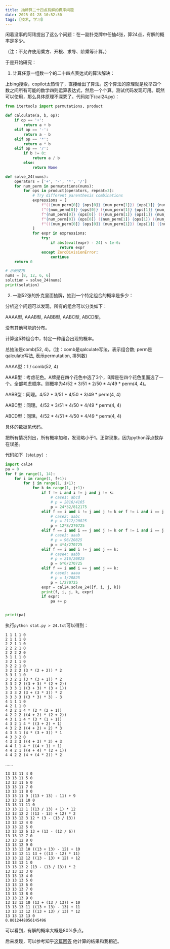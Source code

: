 ```yaml
---
title: 抽牌算二十四点有解的概率问题
date: 2025-01-28 10:52:50
tags: [技术, 学习]
---
```


闲着没事的阿玮提出了这么个问题：在一副扑克牌中任抽4张，算24点，有解的概率是多少。

（注：不允许使用乘方、开根、求导、阶乘等计算。）

于是开始研究：

1. 计算任意一组数一个的二十四点表达式的算法解决：

上bing搜索，copilot太热情了，直接给出了算法。这个算法的原理就是枚举四个数之间所有可能的数学四则运算表达式，然后一个个算。测试代码发现可用。既然可以使用，那么具体原理不深究了。代码如下(cal24.py)：

```python
from itertools import permutations, product

def calculate(a, b, op):
    if op == '+':
        return a + b
    elif op == '-':
        return a - b
    elif op == '*':
        return a * b
    elif op == '/':
        if b != 0:
            return a / b
        else:
            return None

def solve_24(nums):
    operators = ['+', '-', '*', '/']
    for num_perm in permutations(nums):
        for ops in product(operators, repeat=3):
            # Try different parenthesis combinations
            expressions = [
                f"(({num_perm[0]} {ops[0]} {num_perm[1]}) {ops[1]} {num_perm[2]}) {ops[2]} {num_perm[3]}",
                f"({num_perm[0]} {ops[0]} ({num_perm[1]} {ops[1]} {num_perm[2]})) {ops[2]} {num_perm[3]}",
                f"{num_perm[0]} {ops[0]} (({num_perm[1]} {ops[1]} {num_perm[2]}) {ops[2]} {num_perm[3]})",
                f"{num_perm[0]} {ops[0]} ({num_perm[1]} {ops[1]} ({num_perm[2]} {ops[2]} {num_perm[3]}))",
                f"(({num_perm[0]} {ops[0]} {num_perm[1]}) {ops[1]} ({num_perm[2]} {ops[2]} {num_perm[3]}))"
            ]
            for expr in expressions:
                try:
                    if abs(eval(expr) - 24) < 1e-6:
                        return expr
                except ZeroDivisionError:
                    continue
    return 0

# 示例使用
nums = [8, 12, 6, 6]
solution = solve_24(nums)
print(solution)
```


2. 一副52张的扑克里面抽牌，抽到一个特定组合的概率是多少：

分析这个问题可以发现，所有的组合可以分类如下：

AAAA型, AAAB型, AABB型, AABC型, ABCD型。

没有其他可能的分布。

计算这5种组合中，特定一种组合出现的概率。

总抽法是comb(52, 4)。(注：comb是qalculate写法，表示组合数; perm是qalculate写法, 表示permutation, 排列数)

AAAA型：1 / comb(52, 4)

AAAB型：考虑花色。A牌是在四个花色中选了3个，B牌是在四个花色里面选了一个。全部考虑顺序。则概率为4/52 \* 3/51 \* 2/50 \* 4/49 \* perm(4, 4)。

AABB型：同理。4/52 \* 3/51 \* 4/50 \* 3/49 \* perm(4, 4)

AABC型：同理。4/52 \* 3/51 \* 4/50 \* 4/49 \* perm(4, 4)

ABCD型：同理。4/52 \* 4/51 \* 4/50 \* 4/49 \* perm(4, 4)

具体的数据见代码。

把所有情况列出，所有概率加和，发现略小于1。正常现象，因为python浮点数存在误差。

代码如下（stat.py）:

```python
import cal24
pa = 0
for f in range(1, 14):
    for i in range(1, f+1):
        for j in range(1, i+1):
            for k in range(1, j+1):
                if f != i and i != j and j != k:
                    # case1: abcd
                    # p = 2816/4165
                    p = 24*32/812175
                elif f == i and i != j and j != k or f != i and i == j and j != k or f != i and i != j and j == k:
                    # case2: aabc
                    # p = 2112/20825
                    p = 12*8/270725
                elif f == i and i == j and j != k or f != i and i == j and j == k or f == i and i != j and j == k:
                    # case3: aaab
                    # p = 96/20825
                    p = 4*4/270725
                elif f == i and i != j and j == k:
                    # case4: aabb
                    # p = 216/20825
                    p = 6*6/270725
                elif f == i and i == j and j == k:
                    # case5: aaaa
                    # p = 1/20825
                    p = 1/270725
                expr = cal24.solve_24([f, i, j, k])
                print(f, i, j, k, expr)
                if expr:
                    pa += p


print(pa)
```

执行```python stat.py > 24.txt```可以得到：

```
1 1 1 1 0
2 1 1 1 0
2 2 1 1 0
2 2 2 1 0
2 2 2 2 0
3 1 1 1 0
3 2 1 1 0
3 2 2 1 0
3 2 2 2 (3 * (2 + 2)) * 2
3 3 1 1 0
3 3 2 1 (3 * (3 + 1)) * 2
3 3 2 2 ((3 + 3) * (2 + 2))
3 3 3 1 ((3 + 3) * (3 + 1))
3 3 3 2 (3 + (3 * 3)) * 2
3 3 3 3 ((3 * 3) * 3) - 3
4 1 1 1 0
4 2 1 1 0
4 2 2 1 4 * (2 * (2 + 1))
4 2 2 2 ((4 + 2) * (2 + 2))
4 3 1 1 4 * (3 * (1 + 1))
4 3 2 1 4 * ((3 + 2) + 1)
4 3 2 2 ((4 + 2) + 2) * 3
4 3 3 1 (4 * (3 + 3)) * 1
4 3 3 2 0
4 3 3 3 ((4 + 3) * 3) + 3
4 4 1 1 4 * ((4 + 1) + 1)
4 4 2 1 ((4 + 4) * (2 + 1))
4 4 2 2 (4 + (4 * 2)) * 2
```

……

```
13 13 11 4 0
13 13 11 5 0
13 13 11 6 0
13 13 11 7 0
13 13 11 8 0
13 13 11 9 ((13 + 13) - 11) + 9
13 13 11 10 0
13 13 11 11 0
13 13 12 1 ((13 / 13) + 1) * 12
13 13 12 2 ((13 - 13) + 12) * 2
13 13 12 3 12 * (3 - (13 / 13))
13 13 12 4 0
13 13 12 5 0
13 13 12 6 13 + (13 - (12 / 6))
13 13 12 7 0
13 13 12 8 0
13 13 12 9 0
13 13 12 10 ((13 + 13) - 12) + 10
13 13 12 11 13 + ((13 - 12) * 11)
13 13 12 12 ((13 - 13) + 12) + 12
13 13 13 1 0
13 13 13 2 (13 - (13 / 13)) * 2
13 13 13 3 0
13 13 13 4 0
13 13 13 5 0
13 13 13 6 0
13 13 13 7 0
13 13 13 8 0
13 13 13 9 0
13 13 13 10 (13 + (13 / 13)) + 10
13 13 13 11 ((13 + 13) - 13) + 11
13 13 13 12 ((13 + 13) / 13) * 12
13 13 13 13 0
0.8012448056145496
```

可以看到，有解的概率大概是80%多点。


后来发现，可以参考知乎[这篇回答](https://www.zhihu.com/question/307729091/answer/1116445273?utm_oi=618815643735166976 "随机取牌算不出 24 点的概率是多少？Super Mario的回答")
他计算的结果和我相近。
